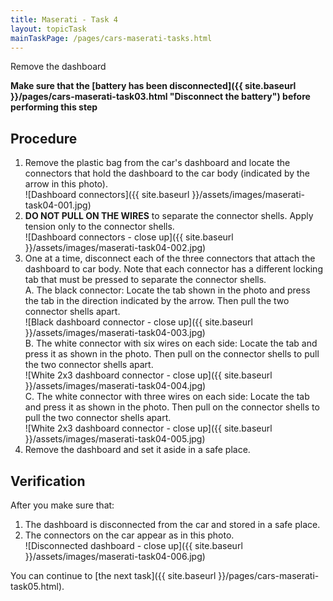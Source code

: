 ```yaml
---
title: Maserati - Task 4
layout: topicTask
mainTaskPage: /pages/cars-maserati-tasks.html
---
```


Remove the dashboard

**Make sure that the [battery has been disconnected]({{ site.baseurl }}/pages/cars-maserati-task03.html "Disconnect the battery") before performing this step** 

## Procedure

1. Remove the plastic bag from the car's dashboard and locate the connectors that hold the dashboard to the car body (indicated by the arrow in this photo). <br />![Dashboard connectors]({{ site.baseurl }}/assets/images/maserati-task04-001.jpg)
2. **DO NOT PULL ON THE WIRES** to separate the connector shells. Apply tension only to the connector shells.<br />![Dashboard connectors - close up]({{ site.baseurl }}/assets/images/maserati-task04-002.jpg)
3. One at a time, disconnect each of the three connectors that attach the dashboard to car body. Note that each connector has a different locking tab that must be pressed to separate the connector shells.
	<br>A.  The black connector: Locate the tab shown in the photo and press the tab in the direction indicated by the arrow. Then pull the two connector shells apart.<br />![Black dashboard connector - close up]({{ site.baseurl }}/assets/images/maserati-task04-003.jpg)
	<br>B.  The white connector with six wires on each side: Locate the tab and press it as shown in the photo. Then pull on the connector shells to pull the two connector shells apart.<br />![White 2x3 dashboard connector - close up]({{ site.baseurl }}/assets/images/maserati-task04-004.jpg) 
	<br>C.  The white connector with three wires on each side: Locate the tab and press it as shown in the photo. Then pull on the connector shells to pull the two connector shells apart.<br />![White 2x3 dashboard connector - close up]({{ site.baseurl }}/assets/images/maserati-task04-005.jpg)  
4. Remove the dashboard and set it aside in a safe place.

## Verification

After you make sure that:
1. The dashboard is disconnected from the car and stored in a safe place.
3. The connectors on the car appear as in this photo. <br />![Disconnected dashboard - close up]({{ site.baseurl }}/assets/images/maserati-task04-006.jpg)

You can continue to [the next task]({{ site.baseurl }}/pages/cars-maserati-task05.html).
